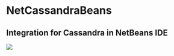 # NetCassandraBeans

## Integration for Cassandra in NetBeans IDE

<img src="https://blogs.oracle.com/geertjan/resource/cassandra-netbeans-cluster-view-2.png" />